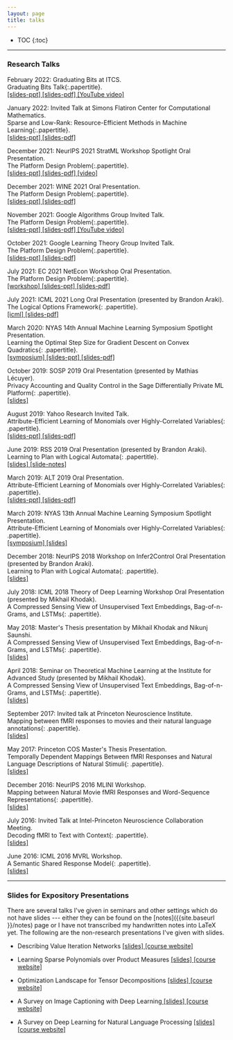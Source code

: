 ```yaml
---
layout: page
title: talks
---
```


* TOC
{:toc}

___

### Research Talks

February 2022: Graduating Bits at ITCS.<br/>
<span> Graduating Bits Talk</span>{:.papertitle}.<br/>
<a href="{{site.baseurl}}/talks/graduating_bits2022.pptx" title="graduating_bits2022.pptx"> [slides-ppt] </a> <a href="{{site.baseurl}}/talks/graduating_bits2022.pdf" title="graduating_bits2022-slides"> [slides-pdf] </a>
<a href="https://youtu.be/gzKoK2S3qDo?t=269"> [YouTube video] </a>

January 2022: Invited Talk at Simons Flatiron Center for Computational Mathematics.<br/>
<span> Sparse and Low-Rank: Resource-Efficient Methods in Machine Learning</span>{:.papertitle}.<br/>
<a href="{{site.baseurl}}/talks/ccm_talk.pptx" title="ccm_talk.pptx"> [slides-ppt] </a> <a href="{{site.baseurl}}/talks/ccm_talk.pdf" title="ccm_talk"> [slides-pdf] </a>

December 2021: NeurIPS 2021 StratML Workshop Spotlight Oral Presentation.<br/>
<span>The Platform Design Problem</span>{:.papertitle}.<br/>
<a href="{{site.baseurl}}/talks/stratml_neurips21-slides.pptx" title="wine-2021-slides"> [slides-ppt] </a> <a href="{{site.baseurl}}/talks/stratml_neurips21-slides.pdf" title="stratml_neurips21-slides"> [slides-pdf] </a> <a href="https://recorder-v3.slideslive.com/?share=54158&s=7f5934a3-b494-4748-a2bb-d9bf5d23f8d0"> [video] </a>

December 2021: WINE 2021 Oral Presentation.<br/>
<span>The Platform Design Problem</span>{:.papertitle}.<br/>
<a href="{{site.baseurl}}/talks/WINE-fall21.pptx" title="wine-2021-slides"> [slides-ppt] </a> <a href="{{site.baseurl}}/talks/WINE-fall21.pdf" title="wine2021-slides"> [slides-pdf] </a>

November 2021: Google Algorithms Group Invited Talk.<br/>
<span>The Platform Design Problem</span>{:.papertitle}.<br/>
<a href="{{site.baseurl}}/talks/google-learning-theory-fall21.pptx" title="google-learning-theory-2021-slides"> [slides-ppt] </a> <a href="{{site.baseurl}}/talks/google-learning-theory-fall21.pdf" title="google-learning-theory2021-slides"> [slides-pdf] </a> <a href="https://www.youtube.com/watch?v=eSqPok0eMaw"> [YouTube video] </a>


October 2021: Google Learning Theory Group Invited Talk.<br/>
<span>The Platform Design Problem</span>{:.papertitle}.<br/>
<a href="{{site.baseurl}}/talks/google-learning-theory-fall21.pptx" title="google-learning-theory-2021-slides"> [slides-ppt] </a> <a href="{{site.baseurl}}/talks/google-learning-theory-fall21.pdf" title="google-learning-theory2021-slides"> [slides-pdf] </a>

July 2021: EC 2021 NetEcon Workshop Oral Presentation.<br/>
<span>The Platform Design Problem</span>{:.papertitle}.<br/>
<a href="https://netecon21.gametheory.online/program-and-accepted-papers" title="netecon21">
[workshop] </a> <a href="{{site.baseurl}}/talks/netecon21-slides.pptx" title="netecon-2021-slides"> [slides-ppt] </a> <a href="{{site.baseurl}}/talks/netecon21-slides.pdf" title="netecon2021-slides"> [slides-pdf] </a>

July 2021: ICML 2021 Long Oral Presentation (presented by Brandon Araki).<br/>
<span>The Logical Options Framework</span>{: .papertitle}.<br/>
<span> <a href= "https://icml.cc/virtual/2021/poster/9379" title= "icml21poster"> [icml] </a> 
<a href="{{site.baseurl}}/talks/icml21-slides.pdf" title="icml-2021-slides"> [slides-pdf] </a> </span>

March 2020: NYAS 14th Annual Machine Learning Symposium Spotlight Presentation.<br/> 
<span>Learning the Optimal Step Size for Gradient Descent on Convex Quadratics</span>{: .papertitle}.<br/>
<a href="https://www.nyas.org/events/2020/14th-annual-machine-learning-symposium/?tab=agenda" title="nyas-ml-2020"> [symposium] </a> <a href="{{site.baseurl}}/talks/nyasml2020-slides.pptx" title="nyas-2020-slides"> [slides-ppt] </a> <a href="{{site.baseurl}}/talks/nyasml2020-slides.pdf" title="nyas-ml-2020-slides"> [slides-pdf] </a>

October 2019: SOSP 2019 Oral Presentation (presented by Mathias Lécuyer).<br/>
<span>Privacy Accounting and Quality Control in the Sage Differentially Private ML Platform</span>{: .papertitle}.<br/> 
<a href="{{site.baseurl }}/talks/sosp19-slides.pdf" title="sosp19-slides">[slides]</a>

August 2019: Yahoo Research Invited Talk.<br/>
<span>Attribute-Efficient Learning of Monomials over Highly-Correlated Variables</span>{: .papertitle}.<br/> 
<a href="{{site.baseurl}}/talks/yahoo2019slides.pptx" title="yahoo-2019-slides"> [slides-ppt] </a> <a href="{{site.baseurl}}/talks/yahoo2019slides.pdf" title="nyas-ml-2019-slides"> [slides-pdf] </a>

June 2019: RSS 2019 Oral Presentation (presented by Brandon Araki).<br/> 
<span>Learning to Plan with Logical Automata</span>{: .papertitle}.<br/> 
<a href="{{site.baseurl }}/talks/RSS2019-Presentation.pdf" title="rss2019-slides"> [slides] </a> <a href="{{site.baseurl }}/talks/RSS2019-presentation-notes.pdf" title="rss2019-slide-notes"> [slide-notes] </a>

March 2019: ALT 2019 Oral Presentation.<br/> 
<span>Attribute-Efficient Learning of Monomials over Highly-Correlated Variables</span>{: .papertitle}.<br/> 
<a href="{{site.baseurl}}/talks/alt2019.pptx" title="nyas-ml-2019-slides"> [slides-ppt] </a> <a href="{{site.baseurl}}/talks/alt2019-slides.pdf" title="nyas-ml-2019-slides"> [slides-pdf] </a>

March 2019: NYAS 13th Annual Machine Learning Symposium Spotlight Presentation.<br/> 
<span>Attribute-Efficient Learning of Monomials over Highly-Correlated Variables</span>{: .papertitle}.<br/>
<a href="https://www.nyas.org/events/2019/13th-annual-machine-learning-symposium/?tab=agenda" title="nyas-ml-2019"> [symposium] </a> <a href="{{site.baseurl}}/talks/NYML-2019-slides.pdf" title="nyas-ml-2019-slides"> [slides] </a>

December 2018: NeurIPS 2018 Workshop on Infer2Control Oral Presentation (presented by Brandon Araki).<br/> 
<span>Learning to Plan with Logical Automata</span>{: .papertitle}.<br/> 
<a href="{{site.baseurl }}/talks/Learning-to-Plan-with-Logical-Automata.pdf" title="infer2control-slides">[slides]</a>

July 2018: ICML 2018 Theory of Deep Learning Workshop Oral Presentation (presented by Mikhail Khodak).<br/> 
<span>A Compressed Sensing View of Unsupervised Text Embeddings, Bag-of-n-Grams, and LSTMs</span>{: .papertitle}. 

May 2018: Master's Thesis presentation by Mikhail Khodak and Nikunj Saunshi.<br/> 
<span>A Compressed Sensing View of Unsupervised Text Embeddings, Bag-of-n-Grams, and LSTMs</span>{: .papertitle}.<br/> 
<a href="{{site.baseurl }}/talks/iclr18_slides.pdf" title="iclr18_masters">[slides]</a>

April 2018: Seminar on Theoretical Machine Learning at the Institute for Advanced Study (presented by Mikhail Khodak).<br/> 
<span>A Compressed Sensing View of Unsupervised Text Embeddings, Bag-of-n-Grams, and LSTMs</span>{: .papertitle}.<br/> 
<a href="{{site.baseurl }}/talks/iclr18_at_algml_slides.pdf" title="iclr18_IAS">[slides]</a>

September 2017: Invited talk at Princeton Neuroscience Institute.<br/> 
<span>Mapping between fMRI responses to movies and their natural language annotations</span>{: .papertitle}.<br/> 
<a href="{{site.baseurl }}/talks/PNI_Sept17.pdf" title="PNI_sept17">[slides]</a>

May 2017: Princeton COS Master's Thesis Presentation.<br/> 
<span>Temporally Dependent Mappings Between fMRI Responses and Natural Language Descriptions of Natural Stimuli</span>{: .papertitle}.<br/> 
<a href="{{site.baseurl }}/talks/MSE_presentation_may10.pdf" title="masters_thesis">[slides]</a>

December 2016: NeurIPS 2016 MLINI Workshop.<br/> 
<span>Mapping between Natural Movie fMRI Responses and Word-Sequence Representations</span>{: .papertitle}.<br/> 
<a href="{{site.baseurl }}/talks/NIPS2016_kiranvodrahalli_presentation.pdf" title="ssrm_nips16">[slides]</a>

July 2016: Invited Talk at Intel-Princeton Neuroscience Collaboration Meeting.<br/> 
<span>Decoding fMRI to Text with Context</span>{: .papertitle}. <br/>
<a href="{{site.baseurl }}/talks/intel-pni_sherlock_july16.pdf" title="intel-pni">[slides]</a>

June 2016: ICML 2016 MVRL Workshop.<br/> 
<span>A Semantic Shared Response Model</span>{: .papertitle}.<br/> 
<a href="{{site.baseurl }}/talks/A_Semantic_Shared_Response_Model.pdf" title="srm_icml16">[slides]</a>

---

### Slides for Expository Presentations

There are several talks I've given in seminars and other settings which do not have slides --- either they can be found on the [notes]({{site.baseurl }}/notes) page or I have not transcribed my handwritten notes into LaTeX yet. The following are the non-research presentations I've given with slides. 

* Describing Value Iteration Networks <a href="{{site.baseurl }}/talks/VIN_presentation_RL_class.pdf" title="VIN_rl"> [slides] </a> [[course website]](https://ieor8100.github.io/rl/)

* Learning Sparse Polynomials over Product Measures <a href="{{site.baseurl }}/talks/learning-sparse-polynomials-presentation.pdf" title="andoni14"> [slides] </a> [[course website]](https://ilyaraz.org/static/class/)

* Optimization Landscape for Tensor Decompositions <a href="{{site.baseurl }}/talks/TensorDecompositionsELE538B_knv.pdf" title="landscape_tensor_decomp"> [slides] </a> [[course website]](http://www.princeton.edu/~yc5/ele538b_sparsity/)

* A Survey on Image Captioning with Deep Learning<a href="{{ site.baseurl }}/talks/598b_img_captions.pdf" title="598c_img_cap"> [slides] </a> [[course website]](http://3dvision.princeton.edu/courses/COS598/2015sp/)

* A Survey on Deep Learning for Natural Language Processing <a href="{{ site.baseurl }}/talks/598b_nlp_deep_learning.pdf" title="598c_nlp"> [slides] </a> [[course website]](http://3dvision.princeton.edu/courses/COS598/2015sp/)
